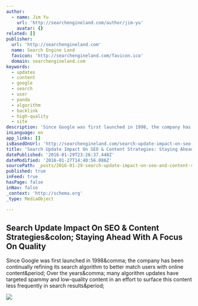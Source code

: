 ```yaml
---
author:
  - name: Jim Yu
    url: 'http://searchengineland.com/author/jim-yu'
    avatar: {}
related: []
publisher:
  url: 'http://searchengineland.com'
  name: Search Engine Land
  favicon: 'http://searchengineland.com/favicon.ico'
  domain: searchengineland.com
keywords:
  - updates
  - content
  - google
  - search
  - user
  - panda
  - algorithm
  - backlink
  - high-quality
  - site
description: 'Since Google was first launched in 1998, the company has been continually refining its search algorithm to better match users with online content. Over the years, many algorithm updates have targeted spammy and low-quality content in an effort to surface this content less frequently in search results.'
inLanguage: en
app_links: []
isBasedOnUrl: 'http://searchengineland.com/search-update-impact-on-seo-content-strategies-240558'
title: 'Search Update Impact On SEO & Content Strategies: Staying Ahead With A Focus On Quality'
datePublished: '2016-01-29T23:26:37.448Z'
dateModified: '2016-01-27T14:40:56.086Z'
sourcePath: _posts/2016-01-29-search-update-impact-on-seo-and-content-strategies-staying-ah.md
published: true
inFeed: true
hasPage: false
inNav: false
_context: 'http://schema.org'
_type: MediaObject

---
```

<article style=""><h1>Search Update Impact On SEO &amp; Content Strategies&amp;colon; Staying Ahead With A Focus On Quality</h1><p>Since Google was first launched in 1998&amp;comma; the company has been continually refining its search algorithm to better match users with online content&amp;period; Over the years&amp;comma; many algorithm updates have targeted spammy and low-quality content in an effort to surface this content less frequently in search results&amp;period;</p><img src="http://searchengineland.com/figz/wp-content/seloads/2015/10/google-data-tech-analytics2-ss-1920.jpg" /></article>